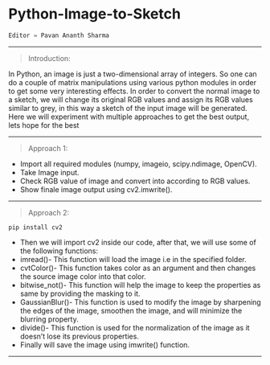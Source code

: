 # Python-Image-to-Sketch


```python
Editor = Pavan Ananth Sharma
```

---------------------------------------------------------------------------------------------------------------------------------------------------------------------------

>Introduction:

In Python, an image is just a two-dimensional array of integers. So one can do a couple of matrix manipulations using various python modules in order to get some very interesting effects. In order to convert the normal image to a sketch, we will change its original RGB values and assign its RGB values similar to grey, in this way a sketch of the input image will be generated. Here we will experiment with multiple approaches to get the best output, lets hope for the best

---------------------------------------------------------------------------------------------------------------------------------------------------------------------------

>Approach 1:

* Import all required modules (numpy, imageio, scipy.ndimage, OpenCV).
* Take Image input.
* Check RGB value of image and convert into according to RGB values.
* Show finale image output using cv2.imwrite().

---------------------------------------------------------------------------------------------------------------------------------------------------------------------------

>Approach 2:

```
pip install cv2
```
* Then we will import cv2 inside our code, after that, we will use some of the following functions:
*  imread()- This function will load the image i.e in the specified folder. 
*  cvtColor()- This function takes color as an argument and then changes the source image color into that color.
*  bitwise_not()- This function will help the image to keep the properties as same by providing the masking to it.
*  GaussianBlur()- This function is used to modify the image by sharpening the edges of the image, smoothen the image, and will minimize the blurring property.
*  divide()- This function is used for the normalization of the image as it doesn’t lose its previous properties.
*  Finally will save the image using imwrite() function.

-------------------------------------------------------------------------------------------------------------------------------------------------------------------------

